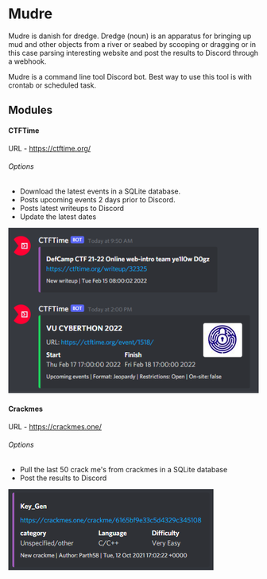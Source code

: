 # Mudre
Mudre is danish for dredge. Dredge (noun) is an apparatus for bringing up mud and other objects from a river or seabed by scooping or dragging or in this case parsing interesting website and post the results to Discord through a webhook.

Mudre is a command line tool Discord bot. Best way to use this tool is with crontab or scheduled task.



## Modules

#### CTFTime

URL - https://ctftime.org/

###### Options

* Download the latest events in a SQLite database. 
* Posts upcoming events 2 days prior to Discord.
* Posts latest writeups to Discord 
* Update the latest dates

![alt text](https://github.com/RETr4ce/mudre/blob/main/images/image-20220215081215224.png?raw=true)

#### Crackmes

URL - https://crackmes.one/

###### Options

* Pull the last 50 crack me's from crackmes in a SQLite database
* Post the results to Discord

![alt text](https://github.com/RETr4ce/mudre/blob/main/images/image-20220217014815224.png?raw=true)

